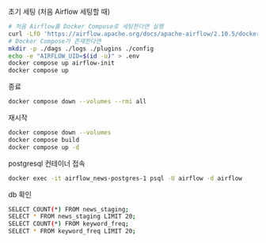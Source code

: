 
초기 세팅 (처음 Airflow 세팅할 때)
```bash
# 처음 Airflow를 Docker Compose로 세팅한다면 실행
curl -LfO 'https://airflow.apache.org/docs/apache-airflow/2.10.5/docker-compose.yaml'
# Docker Compose가 존재한다면
mkdir -p ./dags ./logs ./plugins ./config
echo -e "AIRFLOW_UID=$(id -u)" > .env
docker compose up airflow-init
docker compose up
```


종료
```bash
docker compose down --volumes --rmi all
```



재시작
```bash
docker compose down --volumes
docker compose build
docker compose up -d
```


postgresql 컨테이너 접속
```bash
docker exec -it airflow_news-postgres-1 psql -U airflow -d airflow
```

db 확인
```bash
SELECT COUNT(*) FROM news_staging;
SELECT * FROM news_staging LIMIT 20;
SELECT COUNT(*) FROM keyword_freq;
SELECT * FROM keyword_freq LIMIT 20;
```